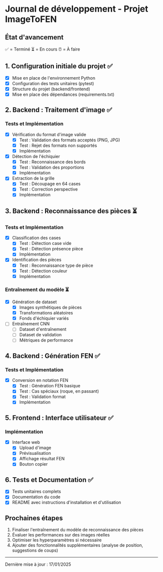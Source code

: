 # Journal de développement - Projet ImageToFEN

## État d'avancement
✅ = Terminé
⏳ = En cours
⏰ = À faire

## 1. Configuration initiale du projet ✅
- [x] Mise en place de l'environnement Python
- [x] Configuration des tests unitaires (pytest)
- [x] Structure du projet (backend/frontend)
- [x] Mise en place des dépendances (requirements.txt)

## 2. Backend : Traitement d'image ✅
### Tests et Implémentation
- [x] Vérification du format d'image valide
  - [x] Test : Validation des formats acceptés (PNG, JPG)
  - [x] Test : Rejet des formats non supportés
  - [x] Implémentation

- [x] Détection de l'échiquier
  - [x] Test : Reconnaissance des bords
  - [x] Test : Validation des proportions
  - [x] Implémentation

- [x] Extraction de la grille
  - [x] Test : Découpage en 64 cases
  - [x] Test : Correction perspective
  - [x] Implémentation

## 3. Backend : Reconnaissance des pièces ⏳
### Tests et Implémentation
- [x] Classification des cases
  - [x] Test : Détection case vide
  - [x] Test : Détection présence pièce
  - [x] Implémentation

- [x] Identification des pièces
  - [x] Test : Reconnaissance type de pièce
  - [x] Test : Détection couleur
  - [x] Implémentation

### Entraînement du modèle ⏳
- [x] Génération de dataset
  - [x] Images synthétiques de pièces
  - [x] Transformations aléatoires
  - [x] Fonds d'échiquier variés

- [ ] Entraînement CNN
  - [ ] Dataset d'entraînement
  - [ ] Dataset de validation
  - [ ] Métriques de performance

## 4. Backend : Génération FEN ✅
### Tests et Implémentation
- [x] Conversion en notation FEN
  - [x] Test : Génération FEN basique
  - [x] Test : Cas spéciaux (roque, en passant)
  - [x] Test : Validation format
  - [x] Implémentation

## 5. Frontend : Interface utilisateur ✅
### Implémentation
- [x] Interface web
  - [x] Upload d'image
  - [x] Prévisualisation
  - [x] Affichage résultat FEN
  - [x] Bouton copier

## 6. Tests et Documentation ✅
- [x] Tests unitaires complets
- [x] Documentation du code
- [x] README avec instructions d'installation et d'utilisation

## Prochaines étapes
1. Finaliser l'entraînement du modèle de reconnaissance des pièces
2. Évaluer les performances sur des images réelles
3. Optimiser les hyperparamètres si nécessaire
4. Ajouter des fonctionnalités supplémentaires (analyse de position, suggestions de coups)

---
Dernière mise à jour : 17/01/2025
